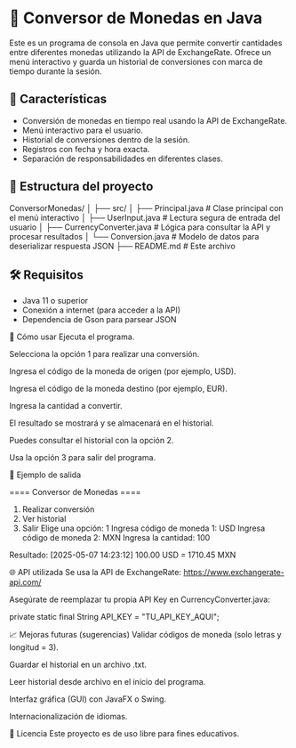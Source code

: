 # 💱 Conversor de Monedas en Java

Este es un programa de consola en Java que permite convertir cantidades entre diferentes monedas utilizando la API de ExchangeRate. Ofrece un menú interactivo y guarda un historial de conversiones con marca de tiempo durante la sesión.

## 🚀 Características

- Conversión de monedas en tiempo real usando la API de ExchangeRate.
- Menú interactivo para el usuario.
- Historial de conversiones dentro de la sesión.
- Registros con fecha y hora exacta.
- Separación de responsabilidades en diferentes clases.
  
## 📁 Estructura del proyecto

ConversorMonedas/
│
├── src/
│ ├── Principal.java # Clase principal con el menú interactivo
│ ├── UserInput.java # Lectura segura de entrada del usuario
│ ├── CurrencyConverter.java # Lógica para consultar la API y procesar resultados
│ └── Conversion.java # Modelo de datos para deserializar respuesta JSON
├── README.md # Este archivo


## 🛠 Requisitos

- Java 11 o superior
- Conexión a internet (para acceder a la API)
- Dependencia de Gson para parsear JSON

🔧 Cómo usar
Ejecuta el programa.

Selecciona la opción 1 para realizar una conversión.

Ingresa el código de la moneda de origen (por ejemplo, USD).

Ingresa el código de la moneda destino (por ejemplo, EUR).

Ingresa la cantidad a convertir.

El resultado se mostrará y se almacenará en el historial.

Puedes consultar el historial con la opción 2.

Usa la opción 3 para salir del programa.

🧠 Ejemplo de salida

==== Conversor de Monedas ====
1. Realizar conversión
2. Ver historial
3. Salir
Elige una opción: 1
Ingresa código de moneda 1: USD
Ingresa código de moneda 2: MXN
Ingresa la cantidad: 100

Resultado: [2025-05-07 14:23:12] 100.00 USD = 1710.45 MXN

🌐 API utilizada
Se usa la API de ExchangeRate:
https://www.exchangerate-api.com/

Asegúrate de reemplazar tu propia API Key en CurrencyConverter.java:

private static final String API_KEY = "TU_API_KEY_AQUI";

📈 Mejoras futuras (sugerencias)
Validar códigos de moneda (solo letras y longitud = 3).

Guardar el historial en un archivo .txt.

Leer historial desde archivo en el inicio del programa.

Interfaz gráfica (GUI) con JavaFX o Swing.

Internacionalización de idiomas.

📄 Licencia
Este proyecto es de uso libre para fines educativos.
